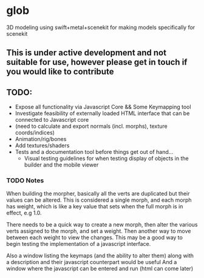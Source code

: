 # glob

3D modeling using swift+metal+scenekit for making models specifically for scenekit

## This is under active development and not suitable for use, however please get in touch if you would like to contribute

## TODO:

- Expose all functionality via Javascript Core && Some Keymapping tool
- Investigate feasibility of externally loaded HTML interface that can be connected to Javascript core
- (need to calculate and export normals (incl. morphs), texture coords/indices)
- Animation/rig/bones
- Add textures/shaders
- Tests and a documentation tool before things get out of hand...
    - Visual testing guidelines for when testing display of objects in the builder and the mobile viewer

### TODO Notes

When building the morpher, basically all the verts are duplicated but their values can be altered. This is considered a single morph, and each morph has weight, which is like a key value that sets when the full morph is in effect, e.g 1.0.

There needs to be a quick way to create a new morph, then alter the various verts assigned to the morph, and set a weight. Then another way to move between each weight to view the changes. This may be a good way to begin testing the implementation of a javascript interface.

Also a window listing the keymaps (and the ability to alter them) along with a description and their javascript counterpart would be useful
And a window where the javascript can be entered and run (html can come later)
